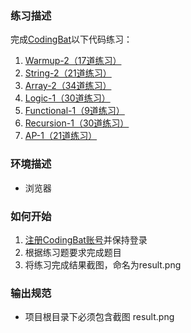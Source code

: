 ### 练习描述

完成[CodingBat](http://codingbat.com/java)以下代码练习：
1. [Warmup-2（17道练习）](http://codingbat.com/java/Warmup-2)
2. [String-2（21道练习）](http://codingbat.com/java/String-2)
3. [Array-2（34道练习）](http://codingbat.com/java/Array-2)
4. [Logic-1（30道练习）](http://codingbat.com/java/Logic-1)
5. [Functional-1（9道练习）](http://codingbat.com/java/Functional-1)
6. [Recursion-1（30道练习）](http://codingbat.com/java/Recursion-1)
7. [AP-1（21道练习）](http://codingbat.com/java/AP-1)

### 环境描述

- 浏览器

### 如何开始

1. [注册CodingBat账号](http://codingbat.com/pref?docreate=1)并保持登录
2. 根据练习题要求完成题目
3. 将练习完成结果截图，命名为result.png


### 输出规范

- 项目根目录下必须包含截图 result.png


